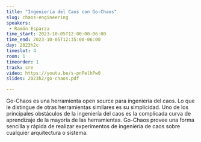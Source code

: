 ```yaml
---
title: "Ingeniería del Caos con Go-Chaos"
slug: chaos-engineering
speakers:
 - Ramón Esparza
time_start: 2023-10-05T12:00:00-06:00
time_end: 2023-10-05T12:35:00-06:00
day: 2023h2c
timeslot: 4
room: 1
timeorder: 1
track: sre
video: https://youtu.be/s-pnPelhPw0
slides: 2023h2/go-chaos.pdf

---
```


Go-Chaos es una herramienta open source para ingeniería del caos. Lo que le distingue de otras herramientas similares es su simplicidad. Uno de los principales obstáculos de la ingeniería del caos es la complicada curva de aprendizaje de la mayoría de las herramientas. Go-Chaos provee una forma sencilla y rápida de realizar experimentos de ingeniería de caos sobre cualquier arquitectura o sistema.
